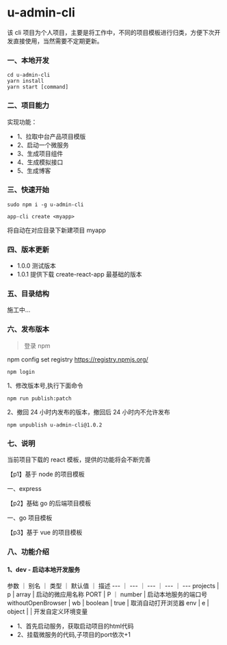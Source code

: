 # u-admin-cli

该 cli 项目为个人项目，主要是将工作中，不同的项目模板进行归类，方便下次开发直接使用，当然需要不定期更新。

### 一、本地开发

```
cd u-admin-cli
yarn install
yarn start [command]
```

### 二、项目能力

实现功能：

- 1、拉取中台产品项目模版
- 2、启动一个微服务
- 3、生成项目组件
- 4、生成模拟接口
- 5、生成博客

### 三、快速开始

```
sudo npm i -g u-admin-cli

app-cli create <myapp>

```

将自动在对应目录下新建项目 myapp

### 四、版本更新

- 1.0.0 测试版本
- 1.0.1 提供下载 create-react-app 最基础的版本

### 五、目录结构

施工中...

### 六、发布版本

> 登录 npm

npm config set registry https://registry.npmjs.org/

```
npm login
```

1、修改版本号,执行下面命令

```
npm run publish:patch
```

2、撤回 24 小时内发布的版本，撤回后 24 小时内不允许发布

```
npm unpublish u-admin-cli@1.0.2
```

### 七、说明

当前项目下载的 react 模板，提供的功能将会不断完善

【p1】基于 node 的项目模板

一、express

【p2】基础 go 的后端项目模板

一、go 项目模板

【p3】基于 vue 的项目模板

### 八、功能介绍

#### 1、dev - 启动本地开发服务

参数 ｜ 别名 ｜ 类型 ｜ 默认值 ｜ 描述
--- ｜ --- ｜ --- ｜ --- ｜ ---
projects | p | array | 启动的微应用名称
PORT | P ｜ number | 启动本地服务的端口号
withoutOpenBrowser | wb | boolean | true | 取消自动打开浏览器
env | e | object | | 开发自定义环境变量

- 1、首先启动服务，获取启动项目的html代码
- 2、挂载微服务的代码,子项目的port依次+1